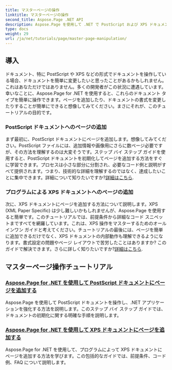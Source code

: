 ```yaml
---
title: マスターページの操作
linktitle: マスターページの操作
second_title: Aspose.Page .NET API
description: Aspose.Page を使用して .NET で PostScript および XPS ドキュメントを操作する方法を学びます。チュートリアルに従って、アプリケーションの機能を強化します。
type: docs
weight: 29
url: /ja/net/tutorials/page/master-page-manipulation/
---
```

## 導入

ドキュメント、特に PostScript や XPS などの形式でドキュメントを操作している場合、ドキュメントを簡単に変更したいと思ったことがあるかもしれません。これはあなただけではありません。多くの開発者がこの状況に遭遇しています。幸いなことに、Aspose.Page for .NET を使用すると、これらのドキュメント タイプを簡単に操作できます。ページを追加したり、ドキュメントの書式を変更したりすることが簡単にできると想像してみてください。まさにそれが、このチュートリアルの目的です。

### PostScript ドキュメントへのページの追加

まず最初に、PostScript ドキュメントにページを追加します。想像してみてください。PostScript ファイルには、追加情報や画像用にさらに数ページ必要ですが、その方法を理解するのは大変そうです。ステップ バイ ステップ ガイドを使用すると、PostScript ドキュメントを初期化してページを追加する方法をすぐに学習できます。プロセスは小さな部分に分割され、必要なコード例と説明がすべて提供されます。つまり、技術的な詳細を理解するのではなく、達成したいことに集中できます。詳細について知りたいですか?[詳細はこちら](./add-page-to-postscript-document/).

### プログラムによる XPS ドキュメントへのページの追加

次に、XPS ドキュメントにページを追加する方法について説明します。XPS (XML Paper Specific) は少し難しいかもしれませんが、Aspose.Page を使用すると簡単です。このチュートリアルでは、前提条件から詳細なコード スニペットまですべてを網羅しています。これは、XPS 操作をマスターするためのオールインワン ガイドと考えてください。チュートリアルの最後には、ページを簡単に追加できるだけでなく、XPS ドキュメントの内部動作も理解できるようになります。書式設定の問題やページ レイアウトで苦労したことはありますか? このガイドで解決できます。さらに詳しく知りたいですか?[詳細はこちら](./adding-page-to-xps-document/).

## マスターページ操作チュートリアル
### [Aspose.Page for .NET を使用して PostScript ドキュメントにページを追加する](./add-page-to-postscript-document/)
Aspose.Page を使用して PostScript ドキュメントを操作し、.NET アプリケーションを強化する方法を説明します。このステップ バイ ステップ ガイドでは、ドキュメントの初期化に関する明確な手順を説明します。
### [Aspose.Page for .NET を使用して XPS ドキュメントにページを追加する](./adding-page-to-xps-document/)
Aspose.Page for .NET を使用して、プログラムによって XPS ドキュメントにページを追加する方法を学びます。この包括的なガイドでは、前提条件、コード例、FAQ について説明します。
